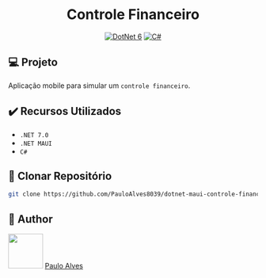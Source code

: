 <h1 align="center">Controle Financeiro</h1>

<p align="center">
  <a href="https://learn.microsoft.com/pt-br/dotnet/"><img alt="DotNet 6" src="https://img.shields.io/badge/.NET-5C2D91?logo=.net&logoColor=white&style=for-the-badge" /></a>
  <a href="https://learn.microsoft.com/pt-br/dotnet/csharp/programming-guide/"><img alt="C#" src="https://img.shields.io/badge/C%23-239120?logo=c-sharp&logoColor=white&style=for-the-badge" /></a>
</p>

## :computer: Projeto

Aplicação mobile para simular um `controle financeiro`.

## ✔️ Recursos Utilizados

- `.NET 7.0`
- `.NET MAUI`
- `C#`

## :floppy_disk: Clonar Repositório

```bash
git clone https://github.com/PauloAlves8039/dotnet-maui-controle-financeiro.git
```

## :boy: Author

<a href="https://github.com/PauloAlves8039"><img src="https://avatars.githubusercontent.com/u/57012714?v=4" width=70></a>
[Paulo Alves](https://github.com/PauloAlves8039)
